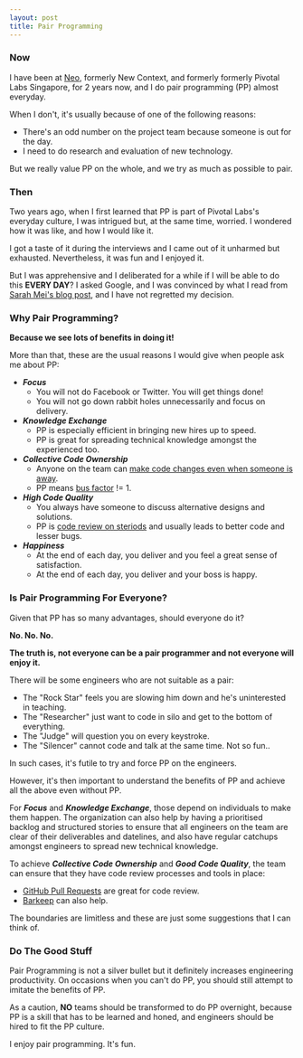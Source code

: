```yaml
---
layout: post
title: Pair Programming
---
```


### Now

I have been at [Neo](http://www.neo.com), formerly New Context, and formerly formerly Pivotal Labs Singapore, for 2 years now, and I do pair programming (PP) almost everyday.

When I don't, it's usually because of one of the following reasons:

* There's an odd number on the project team because someone is out for the day.
* I need to do research and evaluation of new technology.

But we really value PP on the whole, and we try as much as possible to pair.

### Then

Two years ago, when I first learned that PP is part of Pivotal Labs's everyday culture, I was intrigued but, at the same time, worried.
I wondered how it was like, and how I would like it.

I got a taste of it during the interviews and I came out of it unharmed but exhausted.
Nevertheless, it was fun and I enjoyed it.

But I was apprehensive and I deliberated for a while if I will be able to do this **EVERY DAY**?
I asked Google, and I was convinced by what I read from [Sarah Mei's blog post](http://www.sarahmei.com/blog/2010/04/14/thoughts-on-two-months-of-pairing/), and I have not regretted my decision.

### Why Pair Programming?
**Because we see lots of benefits in doing it!**

More than that, these are the usual reasons I would give when people ask me about PP:

* **_Focus_**
  - You will not do Facebook or Twitter. You will get things done!
  - You will not go down rabbit holes unnecessarily and focus on delivery.
* **_Knowledge Exchange_**
  - PP is especially efficient in bringing new hires up to speed.
  - PP is great for spreading technical knowledge amongst the experienced too.
* **_Collective Code Ownership_**
  - Anyone on the team can [make code changes even when someone is away](http://www.martinfowler.com/bliki/CodeOwnership.html).
  - PP means [bus factor](http://en.wikipedia.org/wiki/Bus_factor) != 1.
* **_High Code Quality_**
  - You always have someone to discuss alternative designs and solutions.
  - PP is [code review on steriods](http://www.codinghorror.com/blog/2007/11/pair-programming-vs-code-reviews.html) and usually leads to better code and lesser bugs.
* **_Happiness_**
  - At the end of each day, you deliver and you feel a great sense of satisfaction.
  - At the end of each day, you deliver and your boss is happy.

### Is Pair Programming For Everyone?
Given that PP has so many advantages, should everyone do it?

**No. No. No.**

**The truth is, not everyone can be a pair programmer and not everyone will enjoy it.**

There will be some engineers who are not suitable as a pair:

* The "Rock Star"  feels you are slowing him down and he's uninterested in teaching.
* The "Researcher" just want to code in silo and get to the bottom of everything.
* The "Judge"      will question you on every keystroke.
* The "Silencer"   cannot code and talk at the same time. Not so fun..

In such cases, it's futile to try and force PP on the engineers.

However, it's then important to understand the benefits of PP and achieve all the above even without PP.

For **_Focus_** and **_Knowledge Exchange_**, those depend on individuals to make them happen.
The organization can also help by having a prioritised backlog and structured stories
to ensure that all engineers on the team are clear of their deliverables and datelines,
and also have regular catchups amongst engineers to spread new technical knowledge.

To achieve **_Collective Code Ownership_** and **_Good Code Quality_**,
the team can ensure that they have code review processes and tools in place:

* [GitHub Pull Requests](https://github.com/features/projects/codereview) are great for code review.
* [Barkeep](http://getbarkeep.org/) can also help.

The boundaries are limitless and these are just some suggestions that I can think of.

### Do The Good Stuff
Pair Programming is not a silver bullet but it definitely increases engineering productivity.
On occasions when you can't do PP, you should still attempt to imitate the benefits of PP.

As a caution, **NO** teams should be transformed to do PP overnight,
because PP is a skill that has to be learned and honed, and engineers should be hired to fit the PP culture.

I enjoy pair programming. It's fun.
